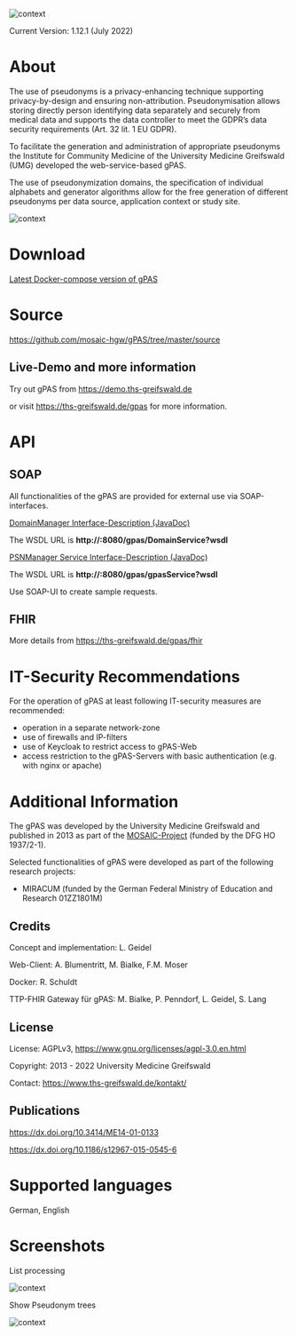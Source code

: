 ![context](https://user-images.githubusercontent.com/12081369/49164566-a5794200-f32f-11e8-8d3a-96244ea00832.png)

Current Version: 1.12.1 (July 2022)

# About #
The use of pseudonyms is a privacy-enhancing technique supporting privacy-by-design and ensuring non-attribution. Pseudonymisation allows storing directly person identifying data separately and securely from medical data and supports the data controller to meet the GDPR’s data security requirements (Art. 32 lit. 1 EU GDPR).

To facilitate the generation and administration of appropriate pseudonyms the Institute for Community Medicine of the University Medicine Greifswald (UMG) developed the web-service-based gPAS.

The use of pseudonymization domains, the specification of individual alphabets and generator algorithms allow for the free generation of different pseudonyms per data source, application context or study site.

![context](https://www.ths-greifswald.de/wp-content/uploads/2019/01/gPAS-Screenshot-Pseudonymisieren.png)

# Download #

[Latest Docker-compose version of gPAS](https://www.ths-greifswald.de/gpas/#_download "")

# Source #

https://github.com/mosaic-hgw/gPAS/tree/master/source

## Live-Demo and more information ##

Try out gPAS from https://demo.ths-greifswald.de

or visit https://ths-greifswald.de/gpas for more information.

# API

## SOAP

All functionalities of the gPAS are provided for external use via SOAP-interfaces.

[DomainManager Interface-Description (JavaDoc)](https://www.ths-greifswald.de/wp-content/uploads/tools/gpas/doc/1-12-0/org/emau/icmvc/ganimed/ttp/psn/DomainManager.html)

The WSDL URL is <strong>http://<YOUR IPADDRESS>:8080/gpas/DomainService?wsdl</strong>

[PSNManager Service Interface-Description (JavaDoc)](https://www.ths-greifswald.de/wp-content/uploads/tools/gpas/doc/1-12-0/org/emau/icmvc/ganimed/ttp/psn/PSNManager.html "")

The WSDL URL is <strong>http://<YOUR IPADDRESS>:8080/gpas/gpasService?wsdl</strong>

Use SOAP-UI to create sample requests.

## FHIR

More details from https://ths-greifswald.de/gpas/fhir

# IT-Security Recommendations #
For the operation of gPAS at least following IT-security measures are recommended:
* operation in a separate network-zone
* use of firewalls and IP-filters
* use of Keycloak to restrict access to gPAS-Web
* access restriction to the gPAS-Servers with basic authentication (e.g. with nginx or apache)

# Additional Information #

The gPAS was developed by the University Medicine Greifswald  and published in 2013 as part of the [MOSAIC-Project](https://ths-greifswald.de/mosaic "")  (funded by the DFG HO 1937/2-1).

Selected functionalities of gPAS were developed as part of the following research projects:
- MIRACUM (funded by the German Federal Ministry of Education and Research 01ZZ1801M)

## Credits ##
Concept and implementation: L. Geidel

Web-Client: A. Blumentritt, M. Bialke, F.M. Moser

Docker: R. Schuldt

TTP-FHIR Gateway für gPAS: M. Bialke, P. Penndorf, L. Geidel, S. Lang

## License ##
License: AGPLv3, https://www.gnu.org/licenses/agpl-3.0.en.html

Copyright: 2013 - 2022 University Medicine Greifswald

Contact: https://www.ths-greifswald.de/kontakt/

## Publications ##
https://dx.doi.org/10.3414/ME14-01-0133

https://dx.doi.org/10.1186/s12967-015-0545-6

# Supported languages #
German, English

# Screenshots #

List processing

![context](https://www.ths-greifswald.de/wp-content/uploads/2019/01/gPAS-Screenshot-Listen-verarbeiten.png)

Show Pseudonym trees

![context](https://www.ths-greifswald.de/wp-content/uploads/2019/01/gPAS-Screenshot-Pseudonymbaum.png)
